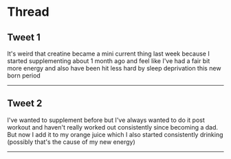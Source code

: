 # Thread

## Tweet 1

It's weird that creatine became a mini current thing last week because I started supplementing about 1 month ago and feel like I've had a fair bit more energy and also have been hit less hard by sleep deprivation this new born period

---

## Tweet 2

I've wanted to supplement before but I've always wanted to do it post workout and haven't really worked out consistently since becoming a dad. But now I add it to my orange juice which I also started consistently drinking (possibly that's the cause of my new energy)

---

